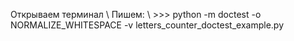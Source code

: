 Открываем терминал \\
Пишем: \\
\>>> python -m doctest -o NORMALIZE_WHITESPACE -v letters_counter_doctest_example.py
